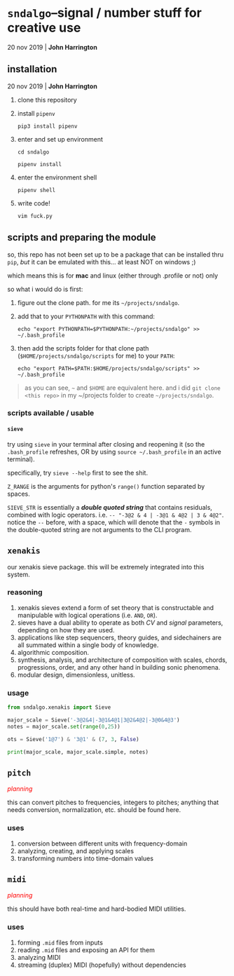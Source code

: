 # `sndalgo`<span>&ndash;</span>signal / number stuff for creative use


20 nov 2019 | __John Harrington__

## installation

20 nov 2019 | __John Harrington__

1. clone this repository
2. install `pipenv`

   `pip3 install pipenv`
3. enter and set up environment

   `cd sndalgo`

   `pipenv install`
4. enter the environment shell

   `pipenv shell`
5. write code!

   `vim fuck.py`

## scripts and preparing the module

so, this repo has not been set up to be a package that can be installed thru `pip`, *but*
it can be emulated with this... at least NOT on windows ;)

which means this is for **mac** and linux (either through .profile or not) only

so what i would do is first:

1. figure out the clone path. for me its `~/projects/sndalgo`.
2. add that to your `PYTHONPATH` with this command:

   `echo "export PYTHONPATH=$PYTHONPATH:~/projects/sndalgo" >> ~/.bash_profile`

3. then add the scripts folder for that clone path (`$HOME/projects/sndalgo/scripts` for me) to your `PATH`:

   `echo "export PATH=$PATH:$HOME/projects/sndalgo/scripts" >> ~/.bash_profile`

> as you can see, `~` and `$HOME` are equivalent here. and i did `git clone <this repo>` in my ~/projects folder to create `~/projects/sndalgo`.

### scripts available / usable

#### `sieve`

try using `sieve` in your terminal after closing and reopening it (so the `.bash_profile` refreshes, OR by using `source ~/.bash_profile` in an active terminal).

specifically, try `sieve --help` first to see the shit.

`Z_RANGE` is the arguments for python's `range()` function separated by spaces.

`SIEVE_STR` is essentially a ***double quoted string*** that contains residuals, combined with logic operators. i.e. `-- "-3@2 & 4 | -3@1 & 4@2 | 3 & 4@2"`. notice the `--` before, with a space, which will denote that the `-` symbols in the double-quoted string are not arguments to the CLI program.

## `xenakis`

our xenakis sieve package. this will be extremely integrated into
this system.

### reasoning

1. xenakis sieves extend a form of set theory that is constructable
and manipulable with logical operations (i.e. `AND`, `OR`).
2. sieves have a dual ability to operate as both _CV_ and _signal_
parameters, depending on how they are used.
3. applications like step sequencers, theory guides, and
sidechainers are all summated within a single body of knowledge.
4. algorithmic composition.
5. synthesis, analysis, and architecture of composition with
scales, chords, progressions, order, and any other hand in building
sonic phenomena.
6. modular design, dimensionless, unitless.

### usage

```python
from sndalgo.xenakis import Sieve

major_scale = Sieve('-3@2&4|-3@1&4@1|3@2&4@2|-3@0&4@3')
notes = major_scale.set(range(0,25))

ots = Sieve('1@7') & '3@1' & (7, 3, False)

print(major_scale, major_scale.simple, notes)
```

## `pitch`

_<span style="color:red;">planning</span>_

this can convert pitches to frequencies, integers to pitches;
anything that needs conversion, normalization, etc. should be found
here.

### uses

1. conversion between different units with frequency-domain
2. analyzing, creating, and applying scales
3. transforming numbers into time-domain values

## `midi`

_<span style="color:red;">planning</span>_

this should have both real-time and hard-bodied MIDI utilities.

### uses

1. forming `.mid` files from inputs
2. reading `.mid` files and exposing an API for them
3. analyzing MIDI
4. streaming (duplex) MIDI (hopefully) without dependencies



